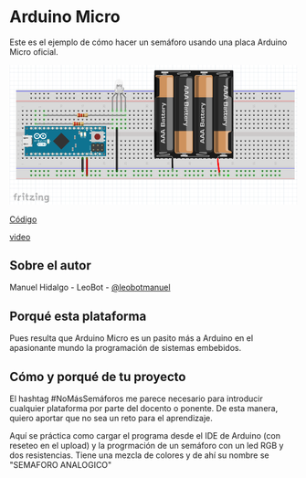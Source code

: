 # Arduino Micro

Este es el ejemplo de cómo hacer un semáforo usando una placa Arduino Micro oficial.

![](img/montajeSemaforo.png)

[Código](src/prog_Semaforo.ino)

[video](https://youtu.be/-Rn8SLBAzyY)


## Sobre el autor

Manuel Hidalgo - LeoBot - [@leobotmanuel](https://github.com/leobotmanuel)

## Porqué esta plataforma

Pues resulta que Arduino Micro es un pasito más a Arduino en el apasionante mundo la programación de sistemas embebidos.

## Cómo y porqué de tu proyecto

El hashtag #NoMásSemáforos me parece necesario para introducir cualquier plataforma por parte del docento o ponente.
De esta manera, quiero aportar que no sea un reto para el aprendizaje.

Aquí se práctica como cargar el programa desde el IDE de Arduino (con reseteo en el upload) y la progrmación de un semáforo
con un led RGB y dos resistencias. Tiene una mezcla de colores y de ahí su nombre se "SEMAFORO ANALOGICO"
